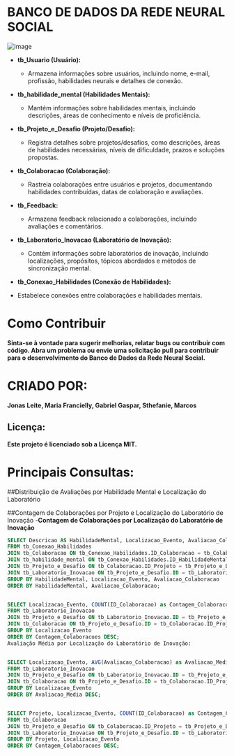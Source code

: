 
# BANCO DE DADOS DA REDE NEURAL SOCIAL
![image](https://github.com/JonasLeiteProgramador/Rede-Neural-Social/assets/139612792/532d4187-cf39-4d3a-ae2c-0505408c8d60)




- **tb_Usuario (Usuário):**
  - Armazena informações sobre usuários, incluindo nome, e-mail, profissão, habilidades neurais e detalhes de conexão.
  
- **tb_habilidade_mental (Habilidades Mentais):**
  - Mantém informações sobre habilidades mentais, incluindo descrições, áreas de conhecimento e níveis de proficiência.
  
- **tb_Projeto_e_Desafio (Projeto/Desafio):**
  - Registra detalhes sobre projetos/desafios, como descrições, áreas de habilidades necessárias, níveis de dificuldade, prazos e soluções propostas.
  
- **tb_Colaboracao (Colaboração):**
  - Rastreia colaborações entre usuários e projetos, documentando habilidades contribuídas, datas de colaboração e avaliações.
  
- **tb_Feedback:**
  - Armazena feedback relacionado a colaborações, incluindo avaliações e comentários.
  
- **tb_Laboratorio_Inovacao (Laboratório de Inovação):**
  - Contém informações sobre laboratórios de inovação, incluindo localizações, propósitos, tópicos abordados e métodos de sincronização mental.
  
- **tb_Conexao_Habilidades (Conexão de Habilidades):**
- Estabelece conexões entre colaborações e habilidades mentais.




# Como Contribuir 

**Sinta-se à vontade para sugerir melhorias, relatar bugs ou contribuir com código. Abra um problema ou envie uma solicitação pull para contribuir para o desenvolvimento do Banco de Dados da Rede Neural Social.**

# CRIADO POR: 
**Jonas Leite, Maria Francielly, Gabriel Gaspar, Sthefanie, Marcos**

## Licença: 
**Este projeto é licenciado sob a Licença MIT.**

# Principais Consultas:

##Distribuição de Avaliações por Habilidade Mental e Localização do Laboratório

##Contagem de Colaborações por Projeto e Localização do Laboratório de Inovação
-**Contagem de Colaborações por Localização do Laboratório de Inovação**

```sql
SELECT Descricao AS HabilidadeMental, Localizacao_Evento, Avaliacao_Colaboracao, COUNT(ID_Colaboracao) as Contagem_Colaboracoes
FROM tb_Conexao_Habilidades
JOIN tb_Colaboracao ON tb_Conexao_Habilidades.ID_Colaboracao = tb_Colaboracao.ID
JOIN tb_habilidade_mental ON tb_Conexao_Habilidades.ID_HabilidadeMental = tb_habilidade_mental.ID
JOIN tb_Projeto_e_Desafio ON tb_Colaboracao.ID_Projeto = tb_Projeto_e_Desafio.ID
JOIN tb_Laboratorio_Inovacao ON tb_Projeto_e_Desafio.ID = tb_Laboratorio_Inovacao.ID
GROUP BY HabilidadeMental, Localizacao_Evento, Avaliacao_Colaboracao
ORDER BY HabilidadeMental, Avaliacao_Colaboracao;


SELECT Localizacao_Evento, COUNT(ID_Colaboracao) as Contagem_Colaboracoes
FROM tb_Laboratorio_Inovacao
JOIN tb_Projeto_e_Desafio ON tb_Laboratorio_Inovacao.ID = tb_Projeto_e_Desafio.ID
JOIN tb_Colaboracao ON tb_Projeto_e_Desafio.ID = tb_Colaboracao.ID_Projeto
GROUP BY Localizacao_Evento
ORDER BY Contagem_Colaboracoes DESC;
Avaliação Média por Localização do Laboratório de Inovação:


SELECT Localizacao_Evento, AVG(Avaliacao_Colaboracao) as Avaliacao_Media
FROM tb_Laboratorio_Inovacao
JOIN tb_Projeto_e_Desafio ON tb_Laboratorio_Inovacao.ID = tb_Projeto_e_Desafio.ID
JOIN tb_Colaboracao ON tb_Projeto_e_Desafio.ID = tb_Colaboracao.ID_Projeto
GROUP BY Localizacao_Evento
ORDER BY Avaliacao_Media DESC;


SELECT Projeto, Localizacao_Evento, COUNT(ID_Colaboracao) as Contagem_Colaboracoes
FROM tb_Colaboracao
JOIN tb_Projeto_e_Desafio ON tb_Colaboracao.ID_Projeto = tb_Projeto_e_Desafio.ID
JOIN tb_Laboratorio_Inovacao ON tb_Projeto_e_Desafio.ID = tb_Laboratorio_Inovacao.ID
GROUP BY Projeto, Localizacao_Evento
ORDER BY Contagem_Colaboracoes DESC;
